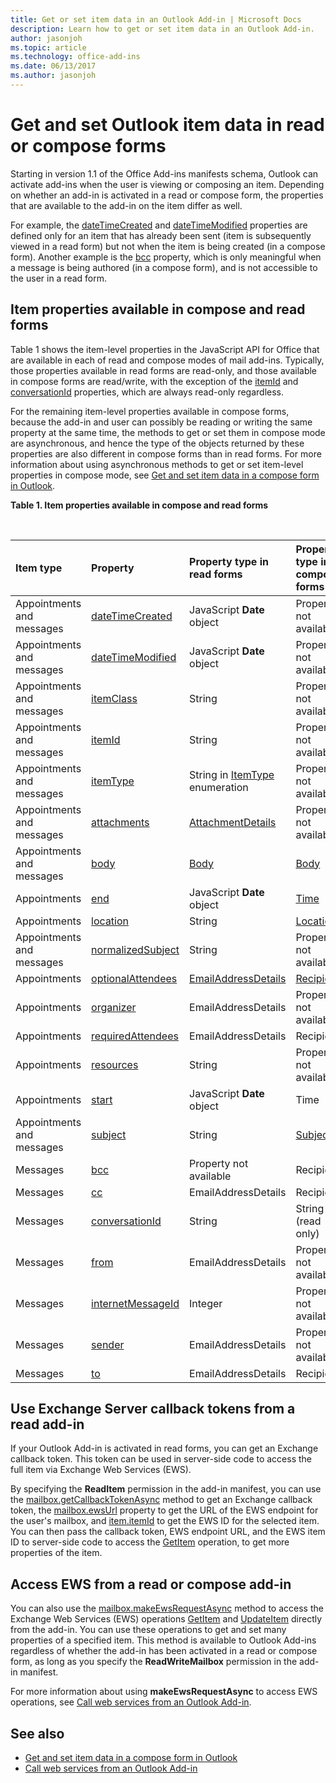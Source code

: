 ```yaml
---
title: Get or set item data in an Outlook Add-in | Microsoft Docs
description: Learn how to get or set item data in an Outlook Add-in.
author: jasonjoh
ms.topic: article
ms.technology: office-add-ins
ms.date: 06/13/2017
ms.author: jasonjoh
---
```


# Get and set Outlook item data in read or compose forms

Starting in version 1.1 of the Office Add-ins manifests schema, Outlook can activate add-ins when the user is viewing or composing an item. Depending on whether an add-in is activated in a read or compose form, the properties that are available to the add-in on the item differ as well. 

For example, the [dateTimeCreated](https://dev.office.com/reference/add-ins/outlook/1.5/Office.context.mailbox.item?product=outlook&version=v1.5) and [dateTimeModified](https://dev.office.com/reference/add-ins/outlook/1.5/Office.context.mailbox.item?product=outlook&version=v1.5) properties are defined only for an item that has already been sent (item is subsequently viewed in a read form) but not when the item is being created (in a compose form). Another example is the [bcc](https://dev.office.com/reference/add-ins/outlook/1.5/Office.context.mailbox.item?product=outlook&version=v1.5) property, which is only meaningful when a message is being authored (in a compose form), and is not accessible to the user in a read form.

## Item properties available in compose and read forms

Table 1 shows the item-level properties in the JavaScript API for Office that are available in each of read and compose modes of mail add-ins. Typically, those properties available in read forms are read-only, and those available in compose forms are read/write, with the exception of the [itemId](https://dev.office.com/reference/add-ins/outlook/1.5/Office.context.mailbox.item?product=outlook&version=v1.5) and [conversationId](https://dev.office.com/reference/add-ins/outlook/1.5/Office.context.mailbox.item?product=outlook&version=v1.5) properties, which are always read-only regardless. 

For the remaining item-level properties available in compose forms, because the add-in and user can possibly be reading or writing the same property at the same time, the methods to get or set them in compose mode are asynchronous, and hence the type of the objects returned by these properties are also different in compose forms than in read forms. For more information about using asynchronous methods to get or set item-level properties in compose mode, see [Get and set item data in a compose form in Outlook](get-and-set-item-data-in-a-compose-form.md).


**Table 1. Item properties available in compose and read forms**

<br/>

|**Item type**|**Property**|**Property type in read forms**|**Property type in compose forms**|
|:-----|:-----|:-----|:-----|
|Appointments and messages|[dateTimeCreated](https://dev.office.com/reference/add-ins/outlook/1.5/Office.context.mailbox.item?product=outlook&version=v1.5)|JavaScript **Date** object|Property not available|
|Appointments and messages|[dateTimeModified](https://dev.office.com/reference/add-ins/outlook/1.5/Office.context.mailbox.item?product=outlook&version=v1.5)|JavaScript **Date** object|Property not available|
|Appointments and messages|[itemClass](https://dev.office.com/reference/add-ins/outlook/1.5/Office.context.mailbox.item?product=outlook&version=v1.5)|String|Property not available|
|Appointments and messages|[itemId](https://dev.office.com/reference/add-ins/outlook/1.5/Office.context.mailbox.item?product=outlook&version=v1.5)|String|Property not available|
|Appointments and messages|[itemType](https://dev.office.com/reference/add-ins/outlook/1.5/Office.context.mailbox.item?product=outlook&version=v1.5)|String in [ItemType](https://dev.office.com/reference/add-ins/outlook/1.5/Office.MailboxEnums?product=outlook&version=v1.5) enumeration|Property not available|
|Appointments and messages|[attachments](https://dev.office.com/reference/add-ins/outlook/1.5/Office.context.mailbox.item?product=outlook&version=v1.5)|[AttachmentDetails](https://dev.office.com/reference/add-ins/outlook/1.5/simple-types?product=outlook&version=v1.5)|Property not available|
|Appointments and messages|[body](https://dev.office.com/reference/add-ins/outlook/1.5/Office.context.mailbox.item?product=outlook&version=v1.5)|[Body](https://dev.office.com/reference/add-ins/outlook/1.5/Body?product=outlook&version=v1.5)|[Body](https://dev.office.com/reference/add-ins/outlook/1.5/Body?product=outlook&version=v1.5)|
|Appointments|[end](https://dev.office.com/reference/add-ins/outlook/1.5/Office.context.mailbox.item?product=outlook&version=v1.5)|JavaScript **Date** object|[Time](https://dev.office.com/reference/add-ins/outlook/1.5/Time?product=outlook&version=v1.5)|
|Appointments|[location](https://dev.office.com/reference/add-ins/outlook/1.5/Office.context.mailbox.item?product=outlook&version=v1.5)|String|[Location](https://dev.office.com/reference/add-ins/outlook/1.5/Location?product=outlook&version=v1.5)|
|Appointments and messages|[normalizedSubject](https://dev.office.com/reference/add-ins/outlook/1.5/Office.context.mailbox.item?product=outlook&version=v1.5)|String|Property not available|
|Appointments|[optionalAttendees](https://dev.office.com/reference/add-ins/outlook/1.5/Office.context.mailbox.item?product=outlook&version=v1.5)|[EmailAddressDetails](https://dev.office.com/reference/add-ins/outlook/1.5/simple-types?product=outlook&version=v1.5)|[Recipients](https://dev.office.com/reference/add-ins/outlook/1.5/Recipients?product=outlook&version=v1.5)|
|Appointments|[organizer](https://dev.office.com/reference/add-ins/outlook/1.5/Office.context.mailbox.item?product=outlook&version=v1.5)|EmailAddressDetails|Property not available|
|Appointments|[requiredAttendees](https://dev.office.com/reference/add-ins/outlook/1.5/Office.context.mailbox.item?product=outlook&version=v1.5)|EmailAddressDetails|Recipients|
|Appointments|[resources](https://dev.office.com/reference/add-ins/outlook/1.5/Office.context.mailbox.item?product=outlook&version=v1.5)|String|Property not available|
|Appointments|[start](https://dev.office.com/reference/add-ins/outlook/1.5/Office.context.mailbox.item?product=outlook&version=v1.5)|JavaScript **Date** object|Time|
|Appointments and messages|[subject](https://dev.office.com/reference/add-ins/outlook/1.5/Office.context.mailbox.item?product=outlook&version=v1.5)|String|[Subject](https://dev.office.com/reference/add-ins/outlook/1.5/Subject?product=outlook&version=v1.5)|
|Messages|[bcc](https://dev.office.com/reference/add-ins/outlook/1.5/Office.context.mailbox.item?product=outlook&version=v1.5)|Property not available|Recipients|
|Messages|[cc](https://dev.office.com/reference/add-ins/outlook/1.5/Office.context.mailbox.item?product=outlook&version=v1.5)|EmailAddressDetails|Recipients|
|Messages|[conversationId](https://dev.office.com/reference/add-ins/outlook/1.5/Office.context.mailbox.item?product=outlook&version=v1.5)|String|String (read only)|
|Messages|[from](https://dev.office.com/reference/add-ins/outlook/1.5/Office.context.mailbox.item?product=outlook&version=v1.5)|EmailAddressDetails|Property not available|
|Messages|[internetMessageId](https://dev.office.com/reference/add-ins/outlook/1.5/Office.context.mailbox.item?product=outlook&version=v1.5)|Integer|Property not available|
|Messages|[sender](https://dev.office.com/reference/add-ins/outlook/1.5/Office.context.mailbox.item?product=outlook&version=v1.5)|EmailAddressDetails|Property not available|
|Messages|[to](https://dev.office.com/reference/add-ins/outlook/1.5/Office.context.mailbox.item?product=outlook&version=v1.5)|EmailAddressDetails|Recipients|

## Use Exchange Server callback tokens from a read add-in

If your Outlook Add-in is activated in read forms, you can get an Exchange callback token. This token can be used in server-side code to access the full item via Exchange Web Services (EWS). 

By specifying the **ReadItem** permission in the add-in manifest, you can use the [mailbox.getCallbackTokenAsync](https://dev.office.com/reference/add-ins/outlook/1.5/Office.context.mailbox?product=outlook&version=v1.5) method to get an Exchange callback token, the [mailbox.ewsUrl](https://dev.office.com/reference/add-ins/outlook/1.5/Office.context.mailbox?product=outlook&version=v1.5) property to get the URL of the EWS endpoint for the user's mailbox, and [item.itemId](https://dev.office.com/reference/add-ins/outlook/1.5/Office.context.mailbox.item?product=outlook&version=v1.5) to get the EWS ID for the selected item. You can then pass the callback token, EWS endpoint URL, and the EWS item ID to server-side code to access the [GetItem](https://docs.microsoft.com/en-us/exchange/client-developer/web-service-reference/getitem-operation) operation, to get more properties of the item.


## Access EWS from a read or compose add-in

You can also use the [mailbox.makeEwsRequestAsync](https://dev.office.com/reference/add-ins/outlook/1.5/Office.context.mailbox?product=outlook&version=v1.5) method to access the Exchange Web Services (EWS) operations [GetItem](https://docs.microsoft.com/en-us/exchange/client-developer/web-service-reference/getitem-operation) and [UpdateItem](https://docs.microsoft.com/en-us/exchange/client-developer/web-service-reference/updateitem-operation) directly from the add-in. You can use these operations to get and set many properties of a specified item. This method is available to Outlook Add-ins regardless of whether the add-in has been activated in a read or compose form, as long as you specify the **ReadWriteMailbox** permission in the add-in manifest. 

For more information about using **makeEwsRequestAsync** to access EWS operations, see [Call web services from an Outlook Add-in](web-services.md).


## See also

- [Get and set item data in a compose form in Outlook](get-and-set-item-data-in-a-compose-form.md)
- [Call web services from an Outlook Add-in](web-services.md)
    


